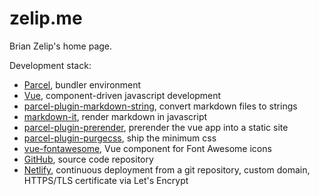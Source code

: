 # zelip.me

Brian Zelip's home page.

Development stack:

- [Parcel](https://parceljs.org), bundler environment
- [Vue](https://vuejs.org), component-driven javascript development
- [parcel-plugin-markdown-string](https://github.com/jaywcjlove/parcel-plugin-markdown-string), convert markdown files to strings
- [markdown-it](https://github.com/markdown-it/markdown-it), render markdown in javascript
- [parcel-plugin-prerender](https://github.com/ABuffSeagull/parcel-plugin-prerender), prerender the vue app into a static site
- [parcel-plugin-purgecss](https://github.com/cprecioso/parcel-plugin-purgecss), ship the minimum css
- [vue-fontawesome](https://github.com/FortAwesome/vue-fontawesome), Vue component for Font Awesome icons
- [GitHub](https://github.com/brianzelip/zelip.me), source code repository
- [Netlify](https://zelip.netlify.com/), continuous deployment from a git repository, custom domain, HTTPS/TLS certificate via Let's Encrypt

